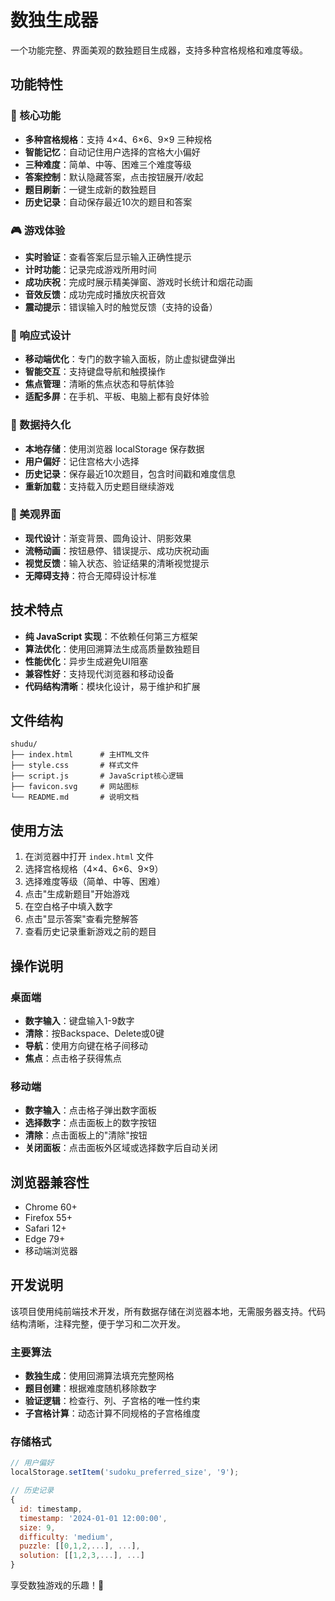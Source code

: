 # 数独生成器

一个功能完整、界面美观的数独题目生成器，支持多种宫格规格和难度等级。

## 功能特性

### 🎯 核心功能
- **多种宫格规格**：支持 4×4、6×6、9×9 三种规格
- **智能记忆**：自动记住用户选择的宫格大小偏好
- **三种难度**：简单、中等、困难三个难度等级
- **答案控制**：默认隐藏答案，点击按钮展开/收起
- **题目刷新**：一键生成新的数独题目
- **历史记录**：自动保存最近10次的题目和答案

### 🎮 游戏体验
- **实时验证**：查看答案后显示输入正确性提示
- **计时功能**：记录完成游戏所用时间
- **成功庆祝**：完成时展示精美弹窗、游戏时长统计和烟花动画
- **音效反馈**：成功完成时播放庆祝音效
- **震动提示**：错误输入时的触觉反馈（支持的设备）

### 📱 响应式设计
- **移动端优化**：专门的数字输入面板，防止虚拟键盘弹出
- **智能交互**：支持键盘导航和触摸操作
- **焦点管理**：清晰的焦点状态和导航体验
- **适配多屏**：在手机、平板、电脑上都有良好体验

### 💾 数据持久化
- **本地存储**：使用浏览器 localStorage 保存数据
- **用户偏好**：记住宫格大小选择
- **历史记录**：保存最近10次题目，包含时间戳和难度信息
- **重新加载**：支持载入历史题目继续游戏

### 🎨 美观界面
- **现代设计**：渐变背景、圆角设计、阴影效果
- **流畅动画**：按钮悬停、错误提示、成功庆祝动画
- **视觉反馈**：输入状态、验证结果的清晰视觉提示
- **无障碍支持**：符合无障碍设计标准

## 技术特点

- **纯 JavaScript 实现**：不依赖任何第三方框架
- **算法优化**：使用回溯算法生成高质量数独题目
- **性能优化**：异步生成避免UI阻塞
- **兼容性好**：支持现代浏览器和移动设备
- **代码结构清晰**：模块化设计，易于维护和扩展

## 文件结构

```
shudu/
├── index.html      # 主HTML文件
├── style.css       # 样式文件
├── script.js       # JavaScript核心逻辑
├── favicon.svg     # 网站图标
└── README.md       # 说明文档
```

## 使用方法

1. 在浏览器中打开 `index.html` 文件
2. 选择宫格规格（4×4、6×6、9×9）
3. 选择难度等级（简单、中等、困难）
4. 点击"生成新题目"开始游戏
5. 在空白格子中填入数字
6. 点击"显示答案"查看完整解答
7. 查看历史记录重新游戏之前的题目

## 操作说明

### 桌面端
- **数字输入**：键盘输入1-9数字
- **清除**：按Backspace、Delete或0键
- **导航**：使用方向键在格子间移动
- **焦点**：点击格子获得焦点

### 移动端
- **数字输入**：点击格子弹出数字面板
- **选择数字**：点击面板上的数字按钮
- **清除**：点击面板上的"清除"按钮
- **关闭面板**：点击面板外区域或选择数字后自动关闭

## 浏览器兼容性

- Chrome 60+
- Firefox 55+
- Safari 12+
- Edge 79+
- 移动端浏览器

## 开发说明

该项目使用纯前端技术开发，所有数据存储在浏览器本地，无需服务器支持。代码结构清晰，注释完整，便于学习和二次开发。

### 主要算法
- **数独生成**：使用回溯算法填充完整网格
- **题目创建**：根据难度随机移除数字
- **验证逻辑**：检查行、列、子宫格的唯一性约束
- **子宫格计算**：动态计算不同规格的子宫格维度

### 存储格式
```javascript
// 用户偏好
localStorage.setItem('sudoku_preferred_size', '9');

// 历史记录
{
  id: timestamp,
  timestamp: '2024-01-01 12:00:00',
  size: 9,
  difficulty: 'medium',
  puzzle: [[0,1,2,...], ...],
  solution: [[1,2,3,...], ...]
}
```

享受数独游戏的乐趣！🎉